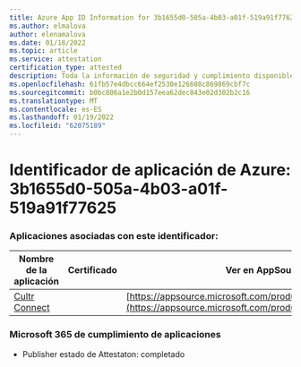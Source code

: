 ```yaml
---
title: Azure App ID Information for 3b1655d0-505a-4b03-a01f-519a91f77625
ms.author: elmalova
author: elenamalova
ms.date: 01/18/2022
ms.topic: article
ms.service: attestation
certification_type: attested
description: Toda la información de seguridad y cumplimiento disponible para 3b1655d0-505a-4b03-a01f-519a91f77625.
ms.openlocfilehash: 61fb57e4dbcc664ef2530e126608c869869cbf7c
ms.sourcegitcommit: b0bc806a1e2b0d157eea62dec843e02d302b2c16
ms.translationtype: MT
ms.contentlocale: es-ES
ms.lasthandoff: 01/19/2022
ms.locfileid: "62075189"
---
```

# <a name="azure-app-id-3b1655d0-505a-4b03-a01f-519a91f77625"></a>Identificador de aplicación de Azure: 3b1655d0-505a-4b03-a01f-519a91f77625


### <a name="apps-associated-with-this-id"></a>Aplicaciones asociadas con este identificador:
| **Nombre de la aplicación** | **Certificado** | **Ver en AppSource** |
|--------------|---------------|-----------------------|
| [Cultr Connect](https://docs.microsoft.com/microsoft-365-app-certification/forward/WA200003008) |  | [https://appsource.microsoft.com/product/office/WA200003008](https://appsource.microsoft.com/product/office/WA200003008) |

### <a name="microsoft-365-app-compliance-status"></a>Microsoft 365 de cumplimiento de aplicaciones
- Publisher estado de Attestaton: completado
